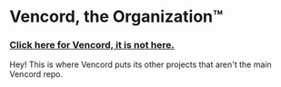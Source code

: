 # Vencord, the Organization:tm:
### [Click here for Vencord, it is not here.](https://github.com/Vendicated/Vencord)

Hey! This is where Vencord puts its other projects that aren't the main Vencord repo.
